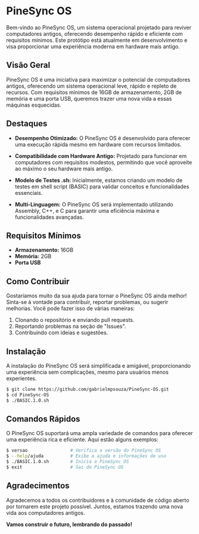 # PineSync OS

Bem-vindo ao PineSync OS, um sistema operacional projetado para reviver computadores antigos, oferecendo desempenho rápido e eficiente com requisitos mínimos. Este protótipo está atualmente em desenvolvimento e visa proporcionar uma experiência moderna em hardware mais antigo.

## Visão Geral

PineSync OS é uma iniciativa para maximizar o potencial de computadores antigos, oferecendo um sistema operacional leve, rápido e repleto de recursos. Com requisitos mínimos de 16GB de armazenamento, 2GB de memória e uma porta USB, queremos trazer uma nova vida a essas máquinas esquecidas.

## Destaques

- **Desempenho Otimizado:** O PineSync OS é desenvolvido para oferecer uma execução rápida mesmo em hardware com recursos limitados.

- **Compatibilidade com Hardware Antigo:** Projetado para funcionar em computadores com requisitos modestos, permitindo que você aproveite ao máximo o seu hardware mais antigo.

- **Modelo de Testes .sh:** Inicialmente, estamos criando um modelo de testes em shell script (BASIC) para validar conceitos e funcionalidades essenciais.

- **Multi-Linguagem:** O PineSync OS será implementado utilizando Assembly, C++, e C para garantir uma eficiência máxima e funcionalidades avançadas.

## Requisitos Mínimos

- **Armazenamento:** 16GB
- **Memória:** 2GB
- **Porta USB**

## Como Contribuir

Gostaríamos muito da sua ajuda para tornar o PineSync OS ainda melhor! Sinta-se à vontade para contribuir, reportar problemas, ou sugerir melhorias. Você pode fazer isso de várias maneiras:

1. Clonando o repositório e enviando pull requests.
2. Reportando problemas na seção de "Issues".
3. Contribuindo com ideias e sugestões.

## Instalação

A instalação do PineSync OS será simplificada e amigável, proporcionando uma experiência sem complicações, mesmo para usuários menos experientes.

```bash
$ git clone https://github.com/gabrielmpsouza/PineSync-OS.git
$ cd PineSync-OS
$ ./BASIC.1.0.sh
```

## Comandos Rápidos

O PineSync OS suportará uma ampla variedade de comandos para oferecer uma experiência rica e eficiente. Aqui estão alguns exemplos:

```bash
$ versao                # Verifica a versão do PineSync OS
$ --help/ajuda          # Exibe a ajuda e informações de uso
$ ./BASIC.1.0.sh        # Inicia o PineSync OS
$ exit                  # Sai do PineSync OS
```

## Agradecimentos

Agradecemos a todos os contribuidores e à comunidade de código aberto por tornarem este projeto possível. Juntos, estamos trazendo uma nova vida aos computadores antigos.

**Vamos construir o futuro, lembrando do passado!**
